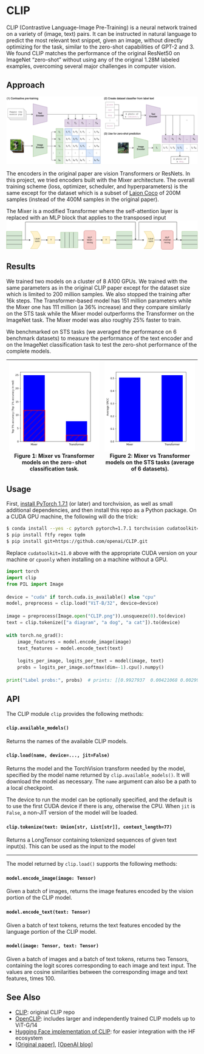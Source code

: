 # CLIP

CLIP (Contrastive Language-Image Pre-Training) is a neural network trained on a variety of (image, text) pairs. It can be instructed in natural language to predict the most relevant text snippet, given an image, without directly optimizing for the task, similar to the zero-shot capabilities of GPT-2 and 3. We found CLIP matches the performance of the original ResNet50 on ImageNet “zero-shot” without using any of the original 1.28M labeled examples, overcoming several major challenges in computer vision.



## Approach

![CLIP](CLIP.png)

The encoders in the original paper are vision Transformers or ResNets. In this project, we tried encoders built with the Mixer architecture. The overall training scheme (loss, optimizer, scheduler, and hyperparameters) is the same except for the dataset which is a subset of [Laion Coco](https://laion.ai/blog/laion-coco/) of 200M samples (instead of the 400M samples in the original paper).

The Mixer is a modified Transformer where the self-attention layer is replaced with an MLP block that applies to the transposed input
![Mixer](mixer-architecture.png)

## Results

We trained two models on a cluster of 8 A100 GPUs. We trained with the same parameters as in the original CLIP paper except for the dataset size which is limited to 200 million samples. We also stopped the training after 16k steps.
The Transformer-based model has 151 million parameters while the Mixer one has 111 million (a 36% increase) and they compare similarly on the STS task while the Mixer model outperforms the Transformer on the ImageNet task. The Mixer model was also roughly 25% faster to train.

We benchmarked on STS tasks (we averaged the performance on 6 benchmark datasets) to measure the performance of the text encoder and on the ImageNet classification task to test the zero-shot performance of the complete models.


| ![clipImageNet](clipImagenet.png) Figure 1: Mixer vs Transformer models on the zero-shot classification task. | ![clipSTSCosine](clipSTSCosine.png) Figure 2: Mixer vs Transformer models on the STS tasks (average of 6 datasets). |
|:---:|:---:|



## Usage

First, [install PyTorch 1.7.1](https://pytorch.org/get-started/locally/) (or later) and torchvision, as well as small additional dependencies, and then install this repo as a Python package. On a CUDA GPU machine, the following will do the trick:

```bash
$ conda install --yes -c pytorch pytorch=1.7.1 torchvision cudatoolkit=11.0
$ pip install ftfy regex tqdm
$ pip install git+https://github.com/openai/CLIP.git
```

Replace `cudatoolkit=11.0` above with the appropriate CUDA version on your machine or `cpuonly` when installing on a machine without a GPU.

```python
import torch
import clip
from PIL import Image

device = "cuda" if torch.cuda.is_available() else "cpu"
model, preprocess = clip.load("ViT-B/32", device=device)

image = preprocess(Image.open("CLIP.png")).unsqueeze(0).to(device)
text = clip.tokenize(["a diagram", "a dog", "a cat"]).to(device)

with torch.no_grad():
    image_features = model.encode_image(image)
    text_features = model.encode_text(text)
    
    logits_per_image, logits_per_text = model(image, text)
    probs = logits_per_image.softmax(dim=-1).cpu().numpy()

print("Label probs:", probs)  # prints: [[0.9927937  0.00421068 0.00299572]]
```


## API

The CLIP module `clip` provides the following methods:

#### `clip.available_models()`

Returns the names of the available CLIP models.

#### `clip.load(name, device=..., jit=False)`

Returns the model and the TorchVision transform needed by the model, specified by the model name returned by `clip.available_models()`. It will download the model as necessary. The `name` argument can also be a path to a local checkpoint.

The device to run the model can be optionally specified, and the default is to use the first CUDA device if there is any, otherwise the CPU. When `jit` is `False`, a non-JIT version of the model will be loaded.

#### `clip.tokenize(text: Union[str, List[str]], context_length=77)`

Returns a LongTensor containing tokenized sequences of given text input(s). This can be used as the input to the model

---

The model returned by `clip.load()` supports the following methods:

#### `model.encode_image(image: Tensor)`

Given a batch of images, returns the image features encoded by the vision portion of the CLIP model.

#### `model.encode_text(text: Tensor)`

Given a batch of text tokens, returns the text features encoded by the language portion of the CLIP model.

#### `model(image: Tensor, text: Tensor)`

Given a batch of images and a batch of text tokens, returns two Tensors, containing the logit scores corresponding to each image and text input. The values are cosine similarities between the corresponding image and text features, times 100.




## See Also

* [CLIP](https://github.com/openai/CLIP): original CLIP repo
* [OpenCLIP](https://github.com/mlfoundations/open_clip): includes larger and independently trained CLIP models up to ViT-G/14
* [Hugging Face implementation of CLIP](https://huggingface.co/docs/transformers/model_doc/clip): for easier integration with the HF ecosystem
* [[Original paper]](https://arxiv.org/abs/2103.00020), [[OpenAI blog]](https://openai.com/blog/clip/) 
